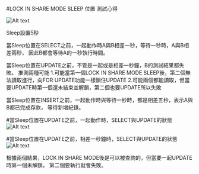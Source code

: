 #LOCK IN SHARE MODE SLEEP 位置 測試心得

![Alt text](/payment/doc/Sleep_test.PNG "測試")


Sleep設置5秒


當Sleep位置在SELECT之前，一起動作時A與B相差一秒，等待一秒時，A與B相差兩秒，
因此B都會等待A的一秒執行時間。

當Sleep位置在UPDATE之前，不管是一起或是相差一秒鐘，B的測試結果都失敗。
推測兩種可能
1.可能當第一個LOCK IN SHARE MODE SLEEP後，第二個無法讀取進行，向FOR UPDATE功能一樣鎖住UPDATE
2.可能兩個都能讀取，但當要UPDATE時第一個還未結束並解鎖，第二個也要UPDATE所以失敗

當Sleep位置在INSERT之前，一起動作時與等待一秒時，都是相差五秒，表示A與B都已完成存款，
等待新增紀錄。

#當Sleep位置在UPDATE之前，一起動作時，SELECT與UPDATE的狀態
![Alt text](/payment/doc/update.PNG "測試")

#當Sleep位置在UPDATE之前，相差一秒鐘時，SELECT與UPDATE的狀態
![Alt text](/payment/doc/update-diff1s.PNG "測試")

根據兩個結果，LOCK IN SHARE MODE後是可以被查詢的，但當要一起UPDATE時第一個未解鎖，
第二個要執行就會失敗。